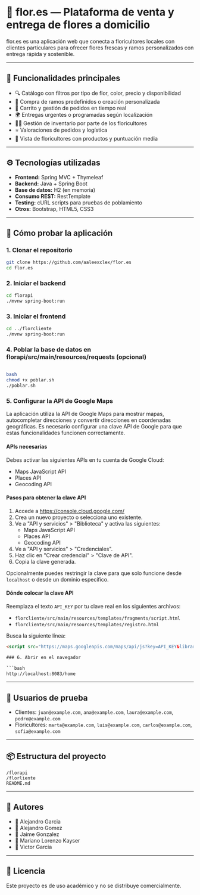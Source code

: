 
# 🌸 flor.es — Plataforma de venta y entrega de flores a domicilio

flor.es es una aplicación web que conecta a floricultores locales con clientes particulares para ofrecer flores frescas y ramos personalizados con entrega rápida y sostenible.

---

## 🚀 Funcionalidades principales

- 🔍 Catálogo con filtros por tipo de flor, color, precio y disponibilidad
- 💐 Compra de ramos predefinidos o creación personalizada
- 🛒 Carrito y gestión de pedidos en tiempo real
- 🌍 Entregas urgentes o programadas según localización
- 🧑‍🌾 Gestión de inventario por parte de los floricultores
- ⭐ Valoraciones de pedidos y logística
- 🧾 Vista de floricultores con productos y puntuación media

---

## ⚙️ Tecnologías utilizadas

- **Frontend:** Spring MVC + Thymeleaf
- **Backend:** Java + Spring Boot
- **Base de datos:** H2 (en memoria)
- **Consumo REST:** RestTemplate
- **Testing:** cURL scripts para pruebas de poblamiento
- **Otros:** Bootstrap, HTML5, CSS3

---

## 🧪 Cómo probar la aplicación

### 1. Clonar el repositorio

```bash
git clone https://github.com/aaleexxlex/flor.es
cd flor.es
```

### 2. Iniciar el backend

```bash
cd florapi
./mvnw spring-boot:run
```

### 3. Iniciar el frontend

```bash
cd ../florcliente
./mvnw spring-boot:run
```

### 4. Poblar la base de datos en florapi/src/main/resources/requests (opcional)

```bash

bash
chmod +x poblar.sh
./poblar.sh
```
### 5. Configurar la API de Google Maps

La aplicación utiliza la API de Google Maps para mostrar mapas, autocompletar direcciones y convertir direcciones en coordenadas geográficas. Es necesario configurar una clave API de Google para que estas funcionalidades funcionen correctamente.

#### APIs necesarias

Debes activar las siguientes APIs en tu cuenta de Google Cloud:

- Maps JavaScript API
- Places API
- Geocoding API

#### Pasos para obtener la clave API

1. Accede a https://console.cloud.google.com/
2. Crea un nuevo proyecto o selecciona uno existente.
3. Ve a "API y servicios" > "Biblioteca" y activa las siguientes:
   - Maps JavaScript API
   - Places API
   - Geocoding API
4. Ve a "API y servicios" > "Credenciales".
5. Haz clic en "Crear credencial" > "Clave de API".
6. Copia la clave generada.

Opcionalmente puedes restringir la clave para que solo funcione desde `localhost` o desde un dominio específico.

#### Dónde colocar la clave API

Reemplaza el texto `API_KEY` por tu clave real en los siguientes archivos:

- `florcliente/src/main/resources/templates/fragments/script.html`
- `florcliente/src/main/resources/templates/registro.html`

Busca la siguiente línea:

```html
<script src="https://maps.googleapis.com/maps/api/js?key=API_KEY&libraries=places"></script>

### 6. Abrir en el navegador

```bash
http://localhost:8083/home
```

---

## 🔑 Usuarios de prueba

- Clientes: `juan@example.com`, `ana@example.com`, `laura@example.com`, `pedro@example.com`
- Floricultores: `marta@example.com`, `luis@example.com`, `carlos@example.com`, `sofia@example.com`

---

## 📦 Estructura del proyecto

```
/florapi
/florliente
README.md
```

---

## 🧠 Autores

- 👤 Alejandro Garcia
- 👤 Alejandro Gomez
- 👤 Jaime Gonzalez
- 👤 Mariano Lorenzo Kayser
- 👤 Victor Garcia

---

## 📄 Licencia

Este proyecto es de uso académico y no se distribuye comercialmente.
